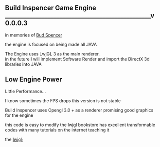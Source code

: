 ## Build Inspencer Game Engine ________________________________________________v0.0.0.3  
  in memories of [Bud Spencer](https://en.wikipedia.org/wiki/Bud_Spencer)
  
  the engine is focused on being made all JAVA
  
The Engine uses LwjGL 3 as the main renderer.  
in the future I will implement Software Render and import the DirectX 3d libraries into JAVA

## Low Engine Power

Little Performance...  
  
I know sometimes the FPS drops this version is not stable  

Build Inspencer uses Opengl 3.0 + as a renderer promising good graphics for the engine

  this code is easy to modify the lwjgl bookstore has excellent transformable codes with many tutorials on the internet teaching it
  
  the [lwjgl](https://www.lwjgl.org/guide);
